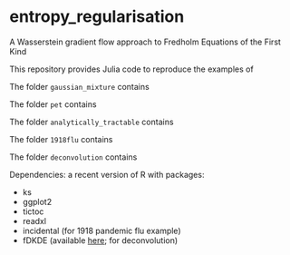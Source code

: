 # entropy_regularisation

A Wasserstein gradient flow approach to Fredholm Equations of the First Kind

This repository provides Julia code to reproduce the examples of 

The folder `gaussian_mixture` contains 

The folder `pet` contains 

The folder `analytically_tractable` contains
 
The folder `1918flu` contains 

The folder `deconvolution` contains 

Dependencies: a recent version of R with packages:
* ks
* ggplot2
* tictoc
* readxl
* incidental (for 1918 pandemic flu example)
* fDKDE (available [here](https://researchers.ms.unimelb.edu.au/~aurored/links.html#Code); for deconvolution)
